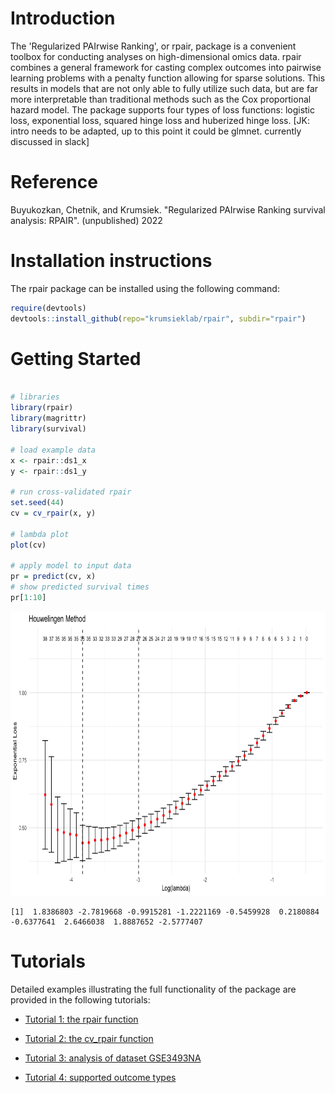 Introduction
============

The 'Regularized PAIrwise Ranking', or rpair, package is a convenient 
toolbox for conducting analyses on high-dimensional omics data. rpair combines
a general framework for casting complex outcomes into
pairwise learning problems with a penalty function allowing for sparse
solutions. This results in models that are not only able to fully
utilize such data, but are far more interpretable than traditional 
methods such as the Cox proportional hazard model. The package supports four
types of loss functions: logistic loss, exponential loss, squared hinge
loss and huberized hinge loss.
[JK: intro needs to be adapted, up to this point it could be glmnet. currently discussed in slack] 

Reference
=========

Buyukozkan, Chetnik, and Krumsiek. \"Regularized PAIrwise Ranking survival analysis:
RPAIR\". (unpublished) 2022

Installation instructions
=========================

The rpair package can be installed using the following command:

```r
require(devtools)
devtools::install_github(repo="krumsieklab/rpair", subdir="rpair")
```

Getting Started
===============
```r

# libraries
library(rpair)
library(magrittr)
library(survival)

# load example data
x <- rpair::ds1_x
y <- rpair::ds1_y

# run cross-validated rpair
set.seed(44)
cv = cv_rpair(x, y)

# lambda plot
plot(cv)

# apply model to input data
pr = predict(cv, x)
# show predicted survival times
pr[1:10]
```

<img src="tutorials/imgs/get_start_plot.png" width="665" height="455" />

    [1]  1.8386803 -2.7819668 -0.9915281 -1.2221169 -0.5459928  0.2180884 -0.6377641  2.6466038  1.8887652 -2.5777407



Tutorials
=========

Detailed examples illustrating the full functionality of the package
are provided in the following tutorials:

-   [Tutorial 1: the rpair function](https://github.com/krumsieklab/rpair/blob/master/tutorials/01_the_rpair_function.md)

-   [Tutorial 2: the cv_rpair function](https://github.com/krumsieklab/rpair/blob/master/tutorials/02_the_cv_rpair_function.md)

-   [Tutorial 3: analysis of dataset GSE3493NA ](https://github.com/krumsieklab/rpair/blob/master/tutorials/03_analysis_of_dataset_GSE37892.md)

-   [Tutorial 4: supported outcome types](https://github.com/krumsieklab/rpair/blob/master/tutorials/04_supported_outcome_types.md)